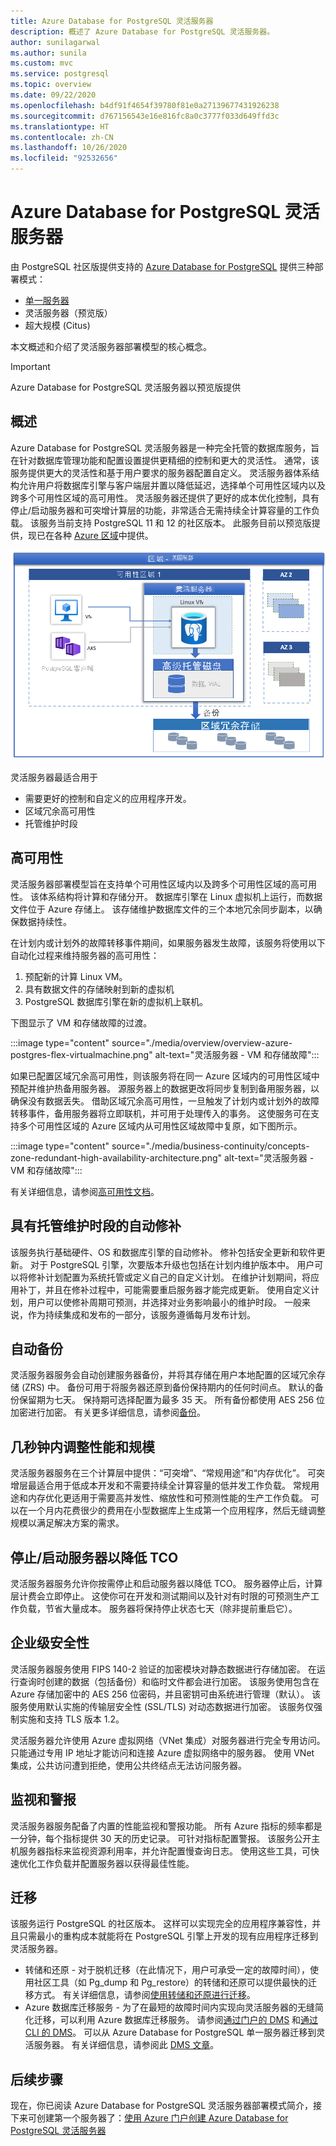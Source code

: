 ```yaml
---
title: Azure Database for PostgreSQL 灵活服务器
description: 概述了 Azure Database for PostgreSQL 灵活服务器。
author: sunilagarwal
ms.author: sunila
ms.custom: mvc
ms.service: postgresql
ms.topic: overview
ms.date: 09/22/2020
ms.openlocfilehash: b4df91f4654f39780f81e0a27139677431926238
ms.sourcegitcommit: d767156543e16e816fc8a0c3777f033d649ffd3c
ms.translationtype: HT
ms.contentlocale: zh-CN
ms.lasthandoff: 10/26/2020
ms.locfileid: "92532656"
---
```

# <a name="azure-database-for-postgresql---flexible-server"></a>Azure Database for PostgreSQL 灵活服务器

由 PostgreSQL 社区版提供支持的 [Azure Database for PostgreSQL](../overview.md) 提供三种部署模式：

- [单一服务器](../overview-single-server.md)
- 灵活服务器（预览版）
- 超大规模 (Citus)

本文概述和介绍了灵活服务器部署模型的核心概念。

> [!IMPORTANT]
> Azure Database for PostgreSQL 灵活服务器以预览版提供

## <a name="overview"></a>概述

Azure Database for PostgreSQL 灵活服务器是一种完全托管的数据库服务，旨在针对数据库管理功能和配置设置提供更精细的控制和更大的灵活性。 通常，该服务提供更大的灵活性和基于用户要求的服务器配置自定义。 灵活服务器体系结构允许用户将数据库引擎与客户端层并置以降低延迟，选择单个可用性区域内以及跨多个可用性区域的高可用性。 灵活服务器还提供了更好的成本优化控制，具有停止/启动服务器和可突增计算层的功能，非常适合无需持续全计算容量的工作负载。 该服务当前支持 PostgreSQL 11 和 12 的社区版本。 此服务目前以预览版提供，现已在各种 [Azure 区域](https://azure.microsoft.com/global-infrastructure/services/)中提供。

![灵活服务器 - 概述](./media/overview/overview-flexible-server.png)


灵活服务器最适合用于

- 需要更好的控制和自定义的应用程序开发。
- 区域冗余高可用性
- 托管维护时段
  
## <a name="high-availability"></a>高可用性

灵活服务器部署模型旨在支持单个可用性区域内以及跨多个可用性区域的高可用性。 该体系结构将计算和存储分开。 数据库引擎在 Linux 虚拟机上运行，而数据文件位于 Azure 存储上。 该存储维护数据库文件的三个本地冗余同步副本，以确保数据持续性。

在计划内或计划外的故障转移事件期间，如果服务器发生故障，该服务将使用以下自动化过程来维持服务器的高可用性：

1. 预配新的计算 Linux VM。
2. 具有数据文件的存储映射到新的虚拟机
3. PostgreSQL 数据库引擎在新的虚拟机上联机。

下图显示了 VM 和存储故障的过渡。

 :::image type="content" source="./media/overview/overview-azure-postgres-flex-virtualmachine.png" alt-text="灵活服务器 - VM 和存储故障":::

如果已配置区域冗余高可用性，则该服务将在同一 Azure 区域内的可用性区域中预配并维护热备用服务器。 源服务器上的数据更改将同步复制到备用服务器，以确保没有数据丢失。 借助区域冗余高可用性，一旦触发了计划内或计划外的故障转移事件，备用服务器将立即联机，并可用于处理传入的事务。 这使服务可在支持多个可用性区域的 Azure 区域内从可用性区域故障中复原，如下图所示。

 :::image type="content" source="./media/business-continuity/concepts-zone-redundant-high-availability-architecture.png" alt-text="灵活服务器 - VM 和存储故障":::

 有关详细信息，请参阅[高可用性文档](./concepts-high-availability.md)。

## <a name="automated-patching-with-managed-maintenance-window"></a>具有托管维护时段的自动修补

该服务执行基础硬件、OS 和数据库引擎的自动修补。 修补包括安全更新和软件更新。 对于 PostgreSQL 引擎，次要版本升级也包括在计划内维护版本中。 用户可以将修补计划配置为系统托管或定义自己的自定义计划。 在维护计划期间，将应用补丁，并且在修补过程中，可能需要重启服务器才能完成更新。 使用自定义计划，用户可以使修补周期可预测，并选择对业务影响最小的维护时段。 一般来说，作为持续集成和发布的一部分，该服务遵循每月发布计划。

## <a name="automatic-backups"></a>自动备份

灵活服务器服务会自动创建服务器备份，并将其存储在用户本地配置的区域冗余存储 (ZRS) 中。 备份可用于将服务器还原到备份保持期内的任何时间点。 默认的备份保留期为七天。 保持期可选择配置为最多 35 天。 所有备份都使用 AES 256 位加密进行加密。 有关更多详细信息，请参阅[备份](./concepts-backup-restore.md)。

## <a name="adjust-performance-and-scale-within-seconds"></a>几秒钟内调整性能和规模

灵活服务器服务在三个计算层中提供：“可突增”、“常规用途”和“内存优化”。 可突增层最适合用于低成本开发和不需要持续全计算容量的低并发工作负载。 常规用途和内存优化更适用于需要高并发性、缩放性和可预测性能的生产工作负载。 可以在一个月内花费很少的费用在小型数据库上生成第一个应用程序，然后无缝调整规模以满足解决方案的需求。

## <a name="stopstart-server-to-lower-tco"></a>停止/启动服务器以降低 TCO

灵活服务器服务允许你按需停止和启动服务器以降低 TCO。 服务器停止后，计算层计费会立即停止。 这使你可在开发和测试期间以及针对有时限的可预测生产工作负载，节省大量成本。 服务器将保持停止状态七天（除非提前重启它）。

## <a name="enterprise-grade-security"></a>企业级安全性

灵活服务器服务使用 FIPS 140-2 验证的加密模块对静态数据进行存储加密。 在运行查询时创建的数据（包括备份）和临时文件都会进行加密。 该服务使用包含在 Azure 存储加密中的 AES 256 位密码，并且密钥可由系统进行管理（默认）。 该服务使用默认实施的传输层安全性 (SSL/TLS) 对动态数据进行加密。 该服务仅强制实施和支持 TLS 版本 1.2。

灵活服务器允许使用 Azure 虚拟网络（VNet 集成）对服务器进行完全专用访问。 只能通过专用 IP 地址才能访问和连接 Azure 虚拟网络中的服务器。 使用 VNet 集成，公共访问遭到拒绝，使用公共终结点无法访问服务器。

## <a name="monitoring-and-alerting"></a>监视和警报

灵活服务器服务配备了内置的性能监视和警报功能。 所有 Azure 指标的频率都是一分钟，每个指标提供 30 天的历史记录。 可针对指标配置警报。 该服务公开主机服务器指标来监视资源利用率，并允许配置慢查询日志。 使用这些工具，可快速优化工作负载并配置服务器以获得最佳性能。

## <a name="migration"></a>迁移

该服务运行 PostgreSQL 的社区版本。 这样可以实现完全的应用程序兼容性，并且只需最小的重构成本就能将在 PostgreSQL 引擎上开发的现有应用程序迁移到灵活服务器。 

- 转储和还原 - 对于脱机迁移（在此情况下，用户可承受一定的故障时间），使用社区工具（如 Pg_dump 和 Pg_restore）的转储和还原可以提供最快的迁移方式。 有关详细信息，请参阅[使用转储和还原进行迁移](../howto-migrate-using-dump-and-restore.md)。
- Azure 数据库迁移服务 - 为了在最短的故障时间内实现向灵活服务器的无缝简化迁移，可以利用 Azure 数据库迁移服务。 请参阅[通过门户的 DMS](../../dms/tutorial-postgresql-azure-postgresql-online-portal.md) 和[通过 CLI 的 DMS](../../dms/tutorial-postgresql-azure-postgresql-online.md)。 可以从 Azure Database for PostgreSQL 单一服务器迁移到灵活服务器。 有关详细信息，请参阅此 [DMS 文章](../../dms/tutorial-azure-postgresql-to-azure-postgresql-online-portal.md)。

## <a name="next-steps"></a>后续步骤

现在，你已阅读 Azure Database for PostgreSQL 灵活服务器部署模式简介，接下来可创建第一个服务器了：[使用 Azure 门户创建 Azure Database for PostgreSQL 灵活服务器](./quickstart-create-server-portal.md)